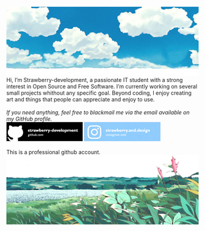 ![head.png](https://github.com/strawberry-development/strawberry-development/blob/main/header.png)
Hi, I’m Strawberry-development, a passionate IT student with a strong interest in Open Source and Free Software. I’m currently working on several small projects whithout any specific goal. Beyond coding, I enjoy creating art and things that people can appreciate and enjoy to use.
<br><br>
<em>If you need anything, feel free to blackmail me via the email available on my GitHub profile.</em><br>
<a href="https://github.com/strawberry-development"><img src="https://github.com/strawberry-development/strawberry-development/blob/main/github-banner.png" style="width: 200px; height: auto;" /></a>
<a href="https://www.instagram.com/strawberry.and.design/"><img src="https://github.com/strawberry-development/strawberry-development/blob/main/instagram-banner.png" style="width: 200px; height: auto;" /></a>
<br><br>
This is a professional github account.
![footer.png](https://github.com/strawberry-development/strawberry-development/blob/main/footer.png)
